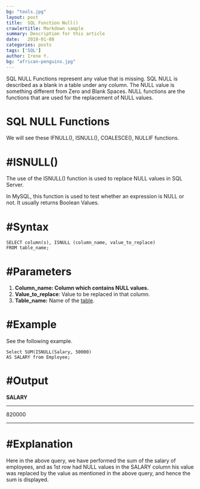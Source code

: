 ```yaml
---
bg: "tools.jpg"
layout: post
title:  SQL Function Null()
crawlertitle: Markdown sample
summary: Description for this article
date:   2018-01-08
categories: posts
tags: ['SQL']
author: Irene Y.
bg: "african-penguins.jpg"
---
```


SQL NULL Functions represent any value that is missing. SQL NULL is described as a blank in a table under any column. The NULL value is something different from Zero and Blank Spaces. NULL functions are the functions that are used for the replacement of NULL values.

# **SQL NULL Functions**

We will see these IFNULL(), ISNULL(), COALESCE(), NULLIF functions.

# **#ISNULL()**

The use of the ISNULL() function is used to replace NULL values in SQL Server.

In MySQL, this function is used to test whether an expression is NULL or not. It usually returns Boolean Values.

# **#Syntax**

```
SELECT column(s), ISNULL (column_name, value_to_replace) 
FROM table_name;

```

# **#Parameters**

1. **Column_name: Column which contains NULL values.**
2. **Value_to_replace**: Value to be replaced in that column.
3. **Table_name:** Name of the [table](https://appdividend.com/2019/04/01/sql-create-table-statement-example-create-table-in-sql-tutorial/).

# **#Example**

See the following example.

```
Select SUM(ISNULL(Salary, 50000) 
AS SALARY from Employee;

```

# **#Output**

**SALARY**

---

820000

---

# **#Explanation**

Here in the above query, we have performed the sum of the salary of employees, and as 1st row had NULL values in the SALARY column his value was replaced by the value as mentioned in the above query, and hence the sum is displayed.
